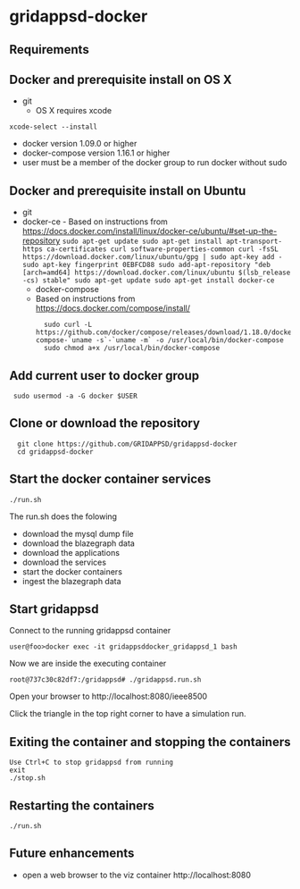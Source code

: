 # gridappsd-docker

## Requirements

## Docker and prerequisite install on OS X
 - git
    - OS X requires xcode
 ```
 xcode-select --install
 ```
  - docker version 1.09.0 or higher
  - docker-compose version 1.16.1 or higher
  - user must be a member of the docker group to run docker without sudo
## Docker and prerequisite install on Ubuntu
 - git
 - docker-ce 
        - Based on instructions from https://docs.docker.com/install/linux/docker-ce/ubuntu/#set-up-the-repository
        ```
         sudo apt-get update
         sudo apt-get install apt-transport-https ca-certificates curl software-properties-common
         curl -fsSL https://download.docker.com/linux/ubuntu/gpg | sudo apt-key add -
         sudo apt-key fingerprint 0EBFCD88
         sudo add-apt-repository "deb [arch=amd64] https://download.docker.com/linux/ubuntu $(lsb_release -cs) stable"
         sudo apt-get update
         sudo apt-get install docker-ce
        ```
   - docker-compose   
   - Based on instructions from https://docs.docker.com/compose/install/
      ```
        sudo curl -L https://github.com/docker/compose/releases/download/1.18.0/docker-compose-`uname -s`-`uname -m` -o /usr/local/bin/docker-compose
        sudo chmod a+x /usr/local/bin/docker-compose
      ```



## Add current user to docker group

```
 sudo usermod -a -G docker $USER
```

## Clone or download the repository
```
  git clone https://github.com/GRIDAPPSD/gridappsd-docker
  cd gridappsd-docker
```

## Start the docker container services
```
./run.sh
```
The run.sh does the folowing
 -  download the mysql dump file
 -  download the blazegraph data
 -  download the applications
 -  download the services
 -  start the docker containers
 -  ingest the blazegraph data

## Start gridappsd

Connect to the running gridappsd container
```
user@foo>docker exec -it gridappsddocker_gridappsd_1 bash

```
Now we are inside the executing container
```
root@737c30c82df7:/gridappsd# ./gridappsd.run.sh

```
Open your browser to http://localhost:8080/ieee8500

Click the triangle in the top right corner to have a simulation run.

## Exiting the container and stopping the containers

```
Use Ctrl+C to stop gridappsd from running
exit
./stop.sh
```

## Restarting the containers
```
./run.sh
```

## Future enhancements    
  -  open a web browser to the viz container http://localhost:8080
